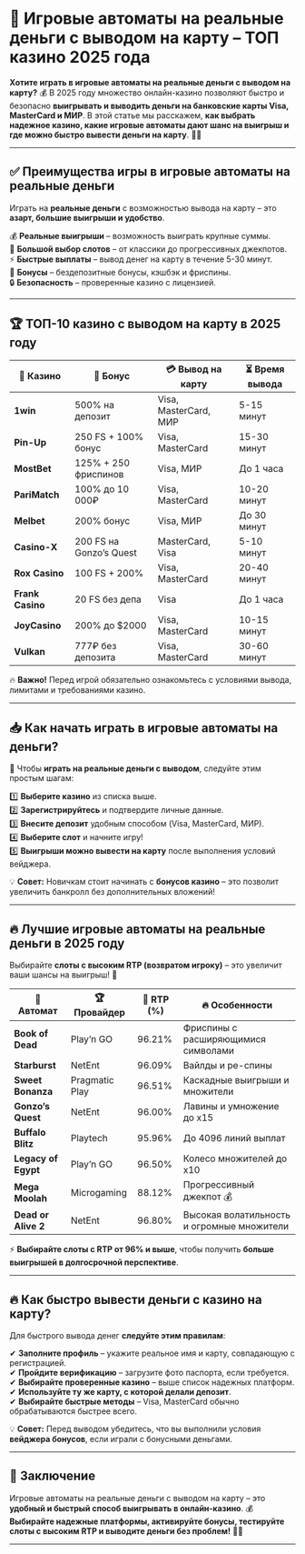# 🎰 Игровые автоматы на реальные деньги с выводом на карту – ТОП казино 2025 года

**Хотите играть в игровые автоматы на реальные деньги с выводом на карту?** 💰 В 2025 году множество онлайн-казино позволяют быстро и безопасно **выигрывать и выводить деньги на банковские карты Visa, MasterCard и МИР**. В этой статье мы расскажем, **как выбрать надежное казино, какие игровые автоматы дают шанс на выигрыш и где можно быстро вывести деньги на карту**. 🚀🎰

---

## ✅ Преимущества игры в игровые автоматы на реальные деньги

Играть на **реальные деньги** с возможностью вывода на карту – это **азарт, большие выигрыши и удобство**.

💰 **Реальные выигрыши** – возможность выиграть крупные суммы.  
🎲 **Большой выбор слотов** – от классики до прогрессивных джекпотов.  
⚡ **Быстрые выплаты** – вывод денег на карту в течение 5-30 минут.  
🎁 **Бонусы** – бездепозитные бонусы, кэшбэк и фриспины.  
🔒 **Безопасность** – проверенные казино с лицензией.  

---

## 🏆 ТОП-10 казино с выводом на карту в 2025 году

| 🌟 Казино | 🎁 Бонус | 💳 Вывод на карту | ⏳ Время вывода |
|-----------|---------|----------------|------------|
| **1win** | 500% на депозит | Visa, MasterCard, МИР | 5-15 минут |
| **Pin-Up** | 250 FS + 100% бонус | Visa, MasterCard | 15-30 минут |
| **MostBet** | 125% + 250 фриспинов | Visa, МИР | До 1 часа |
| **PariMatch** | 100% до 10 000₽ | Visa, MasterCard | 10-20 минут |
| **Melbet** | 200% бонус | Visa, МИР | До 30 минут |
| **Casino-X** | 200 FS на Gonzo’s Quest | MasterCard, Visa | 5-10 минут |
| **Rox Casino** | 100 FS + 200% | Visa, MasterCard | 20-40 минут |
| **Frank Casino** | 20 FS без депа | Visa | До 1 часа |
| **JoyCasino** | 200% до $2000 | Visa, MasterCard | 10-15 минут |
| **Vulkan** | 777₽ без депозита | Visa, MasterCard | 30-60 минут |

🔥 **Важно!** Перед игрой обязательно ознакомьтесь с условиями вывода, лимитами и требованиями казино.  

---

## 📥 Как начать играть в игровые автоматы на деньги?

🎰 Чтобы **играть на реальные деньги с выводом**, следуйте этим простым шагам:

1️⃣ **Выберите казино** из списка выше.  
2️⃣ **Зарегистрируйтесь** и подтвердите личные данные.  
3️⃣ **Внесите депозит** удобным способом (Visa, MasterCard, МИР).  
4️⃣ **Выберите слот** и начните игру!  
5️⃣ **Выигрыши можно вывести на карту** после выполнения условий вейджера.  

💡 **Совет:** Новичкам стоит начинать с **бонусов казино** – это позволит увеличить банкролл без дополнительных вложений!

---

## 🔥 Лучшие игровые автоматы на реальные деньги в 2025 году

Выбирайте **слоты с высоким RTP (возвратом игроку)** – это увеличит ваши шансы на выигрыш! 🎯

| 🎰 Автомат | 🏆 Провайдер | 🎯 RTP (%) | 🔥 Особенности |
|-----------|------------|---------|-------------|
| **Book of Dead** | Play’n GO | 96.21% | Фриспины с расширяющимися символами |
| **Starburst** | NetEnt | 96.09% | Вайлды и ре-спины |
| **Sweet Bonanza** | Pragmatic Play | 96.51% | Каскадные выигрыши и множители |
| **Gonzo’s Quest** | NetEnt | 96.00% | Лавины и умножение до х15 |
| **Buffalo Blitz** | Playtech | 95.96% | До 4096 линий выплат |
| **Legacy of Egypt** | Play’n GO | 96.50% | Колесо множителей до х10 |
| **Mega Moolah** | Microgaming | 88.12% | Прогрессивный джекпот 💰 |
| **Dead or Alive 2** | NetEnt | 96.80% | Высокая волатильность и огромные множители |

⚡ **Выбирайте слоты с RTP от 96% и выше**, чтобы получить **больше выигрышей в долгосрочной перспективе**.

---

## 🔥 Как быстро вывести деньги с казино на карту?

Для быстрого вывода денег **следуйте этим правилам**:

✔ **Заполните профиль** – укажите реальное имя и карту, совпадающую с регистрацией.  
✔ **Пройдите верификацию** – загрузите фото паспорта, если требуется.  
✔ **Выбирайте проверенные казино** – выше список надежных платформ.  
✔ **Используйте ту же карту, с которой делали депозит**.  
✔ **Выбирайте быстрые методы** – Visa, MasterCard обычно обрабатываются быстрее всего.  

💡 **Совет:** Перед выводом убедитесь, что вы выполнили условия **вейджера бонусов**, если играли с бонусными деньгами.

---

## 🎯 Заключение

Игровые автоматы на реальные деньги с выводом на карту – это **удобный и быстрый способ выигрывать в онлайн-казино**. 💰 **Выбирайте надежные платформы, активируйте бонусы, тестируйте слоты с высоким RTP и выводите деньги без проблем!** 🚀🎰  

---


